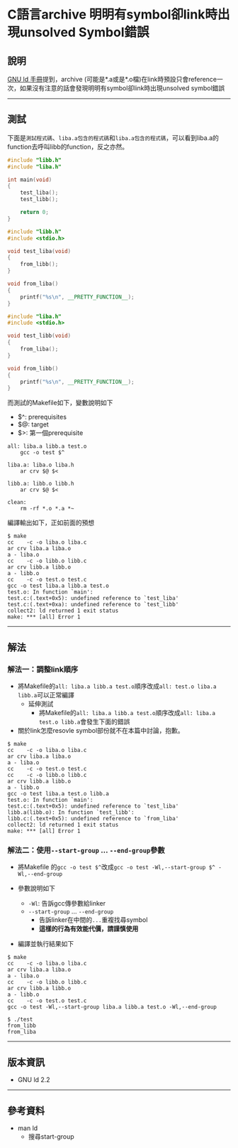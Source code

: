 # C語言archive 明明有symbol卻link時出現unsolved Symbol錯誤

## 說明
[GNU ld 手冊](#參考資料)提到，archive (可能是*.a或是*.o檔)在link時預設只會reference一次，如果沒有注意的話會發現明明有symbol卻link時出現unsolved symbol錯誤

---
## 測試
下面是`測試程式碼`、`liba.a包含的程式碼`和`liba.a包含的程式碼`，可以看到liba.a的function去呼叫libb的function，反之亦然。

```cpp
#include "libb.h"
#include "liba.h"

int main(void)
{
    test_liba();
    test_libb();

    return 0;
}
```

```cpp
#include "libb.h"
#include <stdio.h>

void test_liba(void)
{
    from_libb();
}

void from_liba()
{
    printf("%s\n", __PRETTY_FUNCTION__);
}
```

```cpp
#include "liba.h"
#include <stdio.h>

void test_libb(void)
{
    from_liba();
}

void from_libb()
{
    printf("%s\n", __PRETTY_FUNCTION__);
}
```
而測試的Makefile如下，變數說明如下

- $^: prerequisites
- $@: target
- $>: 第一個prerequisite

```
all: liba.a libb.a test.o
	gcc -o test $^

liba.a: liba.o liba.h
	ar crv $@ $<

libb.a: libb.o libb.h
	ar crv $@ $<

clean:
	rm -rf *.o *.a *~
```

編譯輸出如下，正如前面的預想
```
$ make
cc    -c -o liba.o liba.c
ar crv liba.a liba.o
a - liba.o
cc    -c -o libb.o libb.c
ar crv libb.a libb.o
a - libb.o
cc    -c -o test.o test.c
gcc -o test liba.a libb.a test.o
test.o: In function `main':
test.c:(.text+0x5): undefined reference to `test_liba'
test.c:(.text+0xa): undefined reference to `test_libb'
collect2: ld returned 1 exit status
make: *** [all] Error 1
```
---
## 解法
### 解法一：調整link順序

- 將Makefile的`all: liba.a libb.a test.o`順序改成`all: test.o liba.a libb.a`可以正常編譯
    - 延伸測試
        - 將Makefile的`all: liba.a libb.a test.o`順序改成`all: liba.a test.o libb.a`會發生下面的錯誤
- 關於link怎麼resovle symbol部份就不在本篇中討論，抱歉。

```
$ make
cc    -c -o liba.o liba.c
ar crv liba.a liba.o
a - liba.o
cc    -c -o test.o test.c
cc    -c -o libb.o libb.c
ar crv libb.a libb.o
a - libb.o
gcc -o test liba.a test.o libb.a
test.o: In function `main':
test.c:(.text+0x5): undefined reference to `test_liba'
libb.a(libb.o): In function `test_libb':
libb.c:(.text+0x5): undefined reference to `from_liba'
collect2: ld returned 1 exit status
make: *** [all] Error 1

```

### 解法二：使用`--start-group` ... `--end-group`參數

- 將Makefile 的`gcc -o test $^`改成`gcc -o test -Wl,--start-group $^ -Wl,--end-group`
- 參數說明如下
    - `-Wl`: 告訴gcc傳參數給linker
    - `--start-group` ... `--end-group`
        - 告訴linker在中間的`...`重複找尋symbol
        - **這樣的行為有效能代價，請謹慎使用**

- 編譯並執行結果如下

```
$ make
cc    -c -o liba.o liba.c
ar crv liba.a liba.o
a - liba.o
cc    -c -o libb.o libb.c
ar crv libb.a libb.o
a - libb.o
cc    -c -o test.o test.c
gcc -o test -Wl,--start-group liba.a libb.a test.o -Wl,--end-group

$ ./test
from_libb
from_liba
```

---
## 版本資訊

- GNU ld 2.2

---
<a name="參考資料"></a>
## 參考資料

- man ld
    - 搜尋start-group
